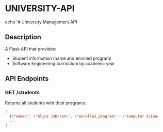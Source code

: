 # UNIVERSITY-API
echo '# University Management API

## Description
A Flask API that provides:
- Student information (name and enrolled program)
- Software Engineering curriculum by academic year

## API Endpoints

### GET /students
Returns all students with their programs:
```json
[
  {\"name\": \"Alice Johnson\", \"enrolled_program\": \"Computer Science\"},
  ...
]